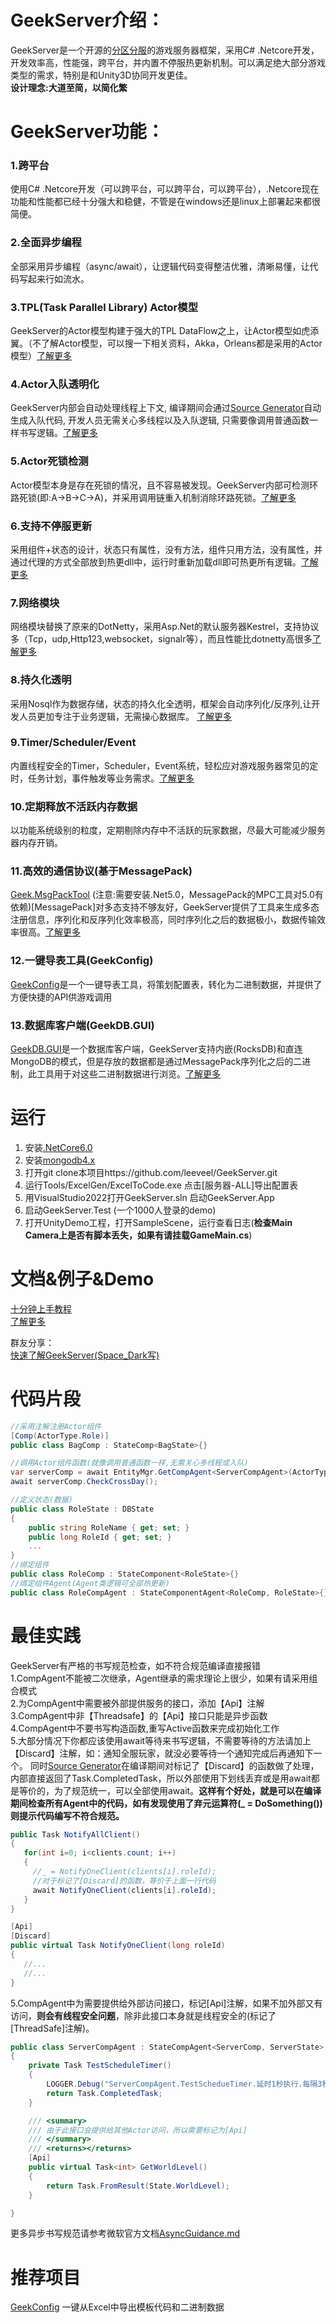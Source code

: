 
# GeekServer介绍：
GeekServer是一个开源的[分区分服](https://mp.weixin.qq.com/s?__biz=MzI3MTQ1NzU2NA==&mid=2247483884&idx=1&sn=3547c769a300f1d82cc04e9b1852c6d5&chksm=eac0cd9fddb7448997e38a74e2d26bde259cd2127583e31bc488511bc1fdcd9f35caff27d4a3&scene=21#wechat_redirect)的游戏服务器框架，采用C# .Netcore开发，开发效率高，性能强，跨平台，并内置不停服热更新机制。可以满足绝大部分游戏类型的需求，特别是和Unity3D协同开发更佳。    
__设计理念:大道至简，以简化繁__

# GeekServer功能：

### 1.跨平台  
使用C# .Netcore开发（可以跨平台，可以跨平台，可以跨平台），.Netcore现在功能和性能都已经十分强大和稳健，不管是在windows还是linux上部署起来都很简便。
### 2.全面异步编程  
全部采用异步编程（async/await），让逻辑代码变得整洁优雅，清晰易懂，让代码写起来行如流水。
### 3.TPL(Task Parallel Library) Actor模型  
GeekServer的Actor模型构建于强大的TPL DataFlow之上，让Actor模型如虎添翼。（不了解Actor模型，可以搜一下相关资料，Akka，Orleans都是采用的Actor模型）[了解更多](https://github.com/leeveel/GeekServer/blob/main/Docs/1.Actor%E6%A8%A1%E5%9E%8B.md)
### 4.Actor入队透明化  
GeekServer内部会自动处理线程上下文, 编译期间会通过[Source Generator](https://docs.microsoft.com/en-us/dotnet/csharp/roslyn-sdk/source-generators-overview)自动生成入队代码, 开发人员无需关心多线程以及入队逻辑, 只需要像调用普通函数一样书写逻辑。[了解更多](https://github.com/leeveel/GeekServer/blob/main/Docs/Actor%E5%85%A5%E9%98%9F.md)
### 5.Actor死锁检测 
Actor模型本身是存在死锁的情况，且不容易被发现。GeekServer内部可检测环路死锁(即:A->B->C->A)，并采用调用链重入机制消除环路死锁。[了解更多](https://github.com/leeveel/GeekServer/blob/main/Docs/1.Actor%E6%A8%A1%E5%9E%8B.md)
### 6.支持不停服更新 
采用组件+状态的设计，状态只有属性，没有方法，组件只用方法，没有属性，并通过代理的方式全部放到热更dll中，运行时重新加载dll即可热更所有逻辑。[了解更多](https://github.com/leeveel/GeekServer/blob/main/Docs/%E7%83%AD%E6%9B%B4hotfix.md)
### 7.网络模块  
网络模块替换了原来的DotNetty，采用Asp.Net的默认服务器Kestrel，支持协议多（Tcp，udp,Http123,websocket，signalr等），而且性能比dotnetty高很多[了解更多](https://github.com/leeveel/GeekServer/blob/main/Docs/%E7%BD%91%E7%BB%9CNet(tcp%26http).md)
### 8.持久化透明  
采用Nosql作为数据存储，状态的持久化全透明，框架会自动序列化/反序列,让开发人员更加专注于业务逻辑，无需操心数据库。 [了解更多](https://github.com/leeveel/GeekServer/blob/main/Docs/2.Actor%26Component%26State.md)
### 9.Timer/Scheduler/Event  
内置线程安全的Timer，Scheduler，Event系统，轻松应对游戏服务器常见的定时，任务计划，事件触发等业务需求。[了解更多](https://github.com/leeveel/GeekServer/blob/main/Docs/%E4%BA%8B%E4%BB%B6Event-timer.md)
### 10.定期释放不活跃内存数据  
以功能系统级别的粒度，定期剔除内存中不活跃的玩家数据，尽最大可能减少服务器内存开销。
### 11.高效的通信协议(基于MessagePack)  
[Geek.MsgPackTool](https://github.com/leeveel/Geek.MsgPackTool) (注意:需要安装.Net5.0，MessagePack的MPC工具对5.0有依赖)[MessagePack]对多态支持不够友好，GeekServer提供了工具来生成多态注册信息，序列化和反序列化效率极高，同时序列化之后的数据极小，数据传输效率很高。[了解更多](https://github.com/leeveel/GeekServer/blob/main/Docs/%E5%85%B3%E4%BA%8E%E5%8D%8F%E8%AE%AE.md)
### 12.一键导表工具(GeekConfig)  
[GeekConfig](https://github.com/leeveel/GeekConfig)是一个一键导表工具，将策划配置表，转化为二进制数据，并提供了方便快捷的API供游戏调用   
### 13.数据库客户端(GeekDB.GUI)  
[GeekDB.GUI](https://github.com/leeveel/GeekDB.GUI)是一个数据库客户端，GeekServer支持内嵌(RocksDB)和直连MongoDB的模式，但是存放的数据都是通过MessagePack序列化之后的二进制，此工具用于对这些二进制数据进行浏览。[了解更多](https://github.com/leeveel/GeekServer/blob/main/Docs/2.Actor%26Component%26State.md)      

# 运行
1. 安装[.NetCore6.0](https://dotnet.microsoft.com/download/dotnet/6.0)
2. 安装[mongodb4.x](https://www.mongodb.com/try/download/community)
3. 打开git clone本项目https://github.com/leeveel/GeekServer.git
4. 运行Tools/ExcelGen/ExcelToCode.exe 点击[服务器-ALL]导出配置表
5. 用VisualStudio2022打开GeekServer.sln 启动GeekServer.App
6. 启动GeekServer.Test (一个1000人登录的demo)
7. 打开UnityDemo工程，打开SampleScene，运行查看日志(**检查Main Camera上是否有脚本丢失，如果有请挂载GameMain.cs**)

# 文档&例子&Demo
[十分钟上手教程](https://github.com/leeveel/GeekServer/blob/main/Docs/%E5%8D%81%E5%88%86%E9%92%9F.md)  
[了解更多](https://github.com/leeveel/GeekServer/tree/master/Docs)  

群友分享：  
[快速了解GeekServer(Space_Dark写)](https://blog.csdn.net/weixin_45394846/article/details/129265794?csdn_share_tail=%7B%22type%22%3A%22blog%22%2C%22rType%22%3A%22article%22%2C%22rId%22%3A%22129265794%22%2C%22source%22%3A%22weixin_45394846%22%7D) 

# 代码片段
```c#
//采用注解注册Actor组件
[Comp(ActorType.Role)]
public class BagComp : StateComp<BagState>{}

//调用Actor组件函数(就像调用普通函数一样,无需关心多线程或入队)
var serverComp = await EntityMgr.GetCompAgent<ServerCompAgent>(ActorType.Server);
await serverComp.CheckCrossDay();

//定义状态(数据)
public class RoleState : DBState
{
    public string RoleName { get; set; }
    public long RoleId { get; set; }
    ...
}
//绑定组件
public class RoleComp : StateComponent<RoleState>{}
//绑定组件Agent(Agent类逻辑可全部热更新)
public class RoleCompAgent : StateComponentAgent<RoleComp, RoleState>{}
```
# 最佳实践
GeekServer有严格的书写规范检查，如不符合规范编译直接报错  
1.CompAgent不能被二次继承，Agent继承的需求理论上很少，如果有请采用组合模式  
2.为CompAgent中需要被外部提供服务的接口，添加【Api】注解  
3.CompAgent中非【Threadsafe】的【Api】接口只能是异步函数    
4.CompAgent中不要书写构造函数,重写Active函数来完成初始化工作  
5.大部分情况下你都应该使用await等待来书写逻辑，不需要等待的方法请加上【Discard】注解，如：通知全服玩家，就没必要等待一个通知完成后再通知下一个。  同时[Source Generator](https://docs.microsoft.com/en-us/dotnet/csharp/roslyn-sdk/source-generators-overview)在编译期间对标记了【Discard】的函数做了处理，内部直接返回了Task.CompletedTask，所以外部使用下划线丢弃或是用await都是等价的，为了规范统一，可以全部使用await。**这样有个好处，就是可以在编译期间检查所有Agent中的代码，如有发现使用了弃元运算符(_ = DoSomething())则提示代码编写不符合规范。**
```c#
public Task NotifyAllClient()
{
   for(int i=0; i<clients.count; i++)
   {
     //_ = NotifyOneClient(clients[i].roleId);
	 //对于标记了[Discard]的函数，等价于上面一行代码
	 await NotifyOneClient(clients[i].roleId);
   }
}

[Api]
[Discard]
public virtual Task NotifyOneClient(long roleId)
{
   //...
   //...
}
```
5.CompAgent中为需要提供给外部访问接口，标记[Api]注解，如果不加外部又有访问，**则会有线程安全问题**，除非此接口本身就是线程安全的(标记了[ThreadSafe]注解)。 
```c#
public class ServerCompAgent : StateCompAgent<ServerComp, ServerState>
{
    private Task TestScheduleTimer()
    {
        LOGGER.Debug("ServerCompAgent.TestSchedueTimer.延时1秒执行.每隔3秒执行");
        return Task.CompletedTask;
    }

    /// <summary>
    /// 由于此接口会提供给其他Actor访问，所以需要标记为[Api]
    /// </summary>
    /// <returns></returns>
    [Api]
    public virtual Task<int> GetWorldLevel()
    {
        return Task.FromResult(State.WorldLevel);
    }

}
```
更多异步书写规范请参考微软官方文档[AsyncGuidance.md](https://github.com/davidfowl/AspNetCoreDiagnosticScenarios/blob/master/AsyncGuidance.md)  

# 推荐项目   
[GeekConfig](https://github.com/leeveel/GeekConfig) 一键从Excel中导出模板代码和二进制数据  
